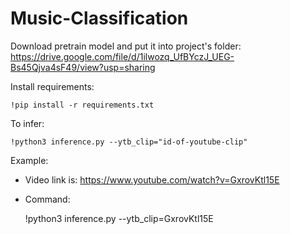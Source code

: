 # Music-Classification

Download pretrain model and put it into project's folder: https://drive.google.com/file/d/1ilwozq_UfBYczJ_UEG-Bs45Qjva4sF49/view?usp=sharing

Install requirements:

    !pip install -r requirements.txt

To infer:

    !python3 inference.py --ytb_clip="id-of-youtube-clip"

Example: 
- Video link is: https://www.youtube.com/watch?v=GxrovKtl15E
- Command: 

    !python3 inference.py   --ytb_clip=GxrovKtl15E
